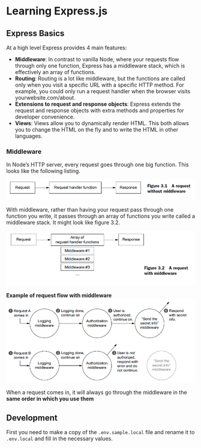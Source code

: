 # Learning Express.js

[//]: # (TODO: Add a project description)

## Express Basics
At a high level Express provides 4 main features:

- **Middleware**: In contrast to vanilla Node, where your requests flow through only
  one function, Express has a middleware stack, which is effectively an array of
  functions.
- **Routing**: Routing is a lot like middleware, but the functions are called only when
  you visit a specific URL with a specific HTTP method. For example, you could only
  run a request handler when the browser visits yourwebsite.com/about.
- **Extensions to request and response objects**: Express extends the request and response
  objects with extra methods and properties for developer convenience.
- **Views**: Views allow you to dynamically render HTML. This both allows you to
  change the HTML on the fly and to write the HTML in other languages.

### Middleware
In Node’s HTTP server, every request goes through one big function. This looks like
the following listing.

![img_1.png](img_1.png)

With middleware, rather than having your request pass through one function you
write, it passes through an array of functions you write called a middleware stack. It
might look like figure 3.2.

![img.png](img.png)

**Example of request flow with middleware**
![img_2.png](img_2.png)

When a request comes in, it will always go through the middleware in the **same order
in which you use them**

## Development
First you need to make a copy of the `.env.sample.local` file and rename it to `.env.local` and fill in the necessary values.


